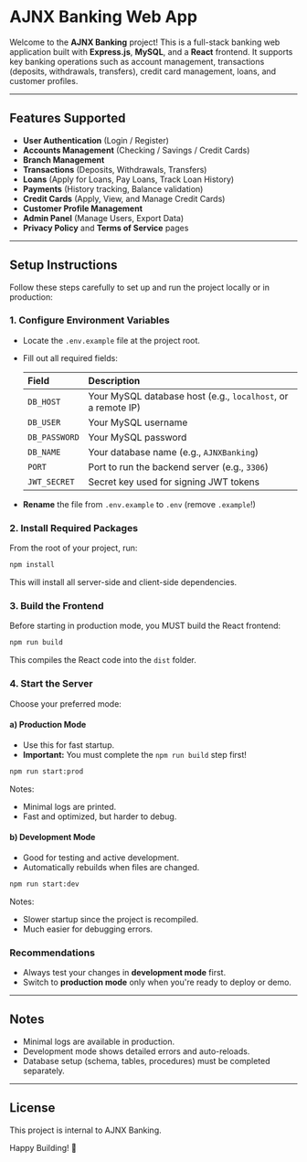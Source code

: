 # AJNX Banking Web App

Welcome to the **AJNX Banking** project! This is a full-stack banking web application built with **Express.js**, **MySQL**, and a **React** frontend. It supports key banking operations such as account management, transactions (deposits, withdrawals, transfers), credit card management, loans, and customer profiles.

---

## Features Supported

- **User Authentication** (Login / Register)
- **Accounts Management** (Checking / Savings / Credit Cards)
- **Branch Management**
- **Transactions** (Deposits, Withdrawals, Transfers)
- **Loans** (Apply for Loans, Pay Loans, Track Loan History)
- **Payments** (History tracking, Balance validation)
- **Credit Cards** (Apply, View, and Manage Credit Cards)
- **Customer Profile Management**
- **Admin Panel** (Manage Users, Export Data)
- **Privacy Policy** and **Terms of Service** pages

---

## Setup Instructions

Follow these steps carefully to set up and run the project locally or in production:

### 1. Configure Environment Variables

- Locate the `.env.example` file at the project root.
- Fill out all required fields:

  | Field | Description |
  |:--|:--|
  | `DB_HOST` | Your MySQL database host (e.g., `localhost`, or a remote IP) |
  | `DB_USER` | Your MySQL username |
  | `DB_PASSWORD` | Your MySQL password |
  | `DB_NAME` | Your database name (e.g., `AJNXBanking`) |
  | `PORT` | Port to run the backend server (e.g., `3306`) |
  | `JWT_SECRET` | Secret key used for signing JWT tokens |

- **Rename** the file from `.env.example` to `.env` (remove `.example`!)

### 2. Install Required Packages

From the root of your project, run:

```bash
npm install
```

This will install all server-side and client-side dependencies.

### 3. Build the Frontend

Before starting in production mode, you MUST build the React frontend:

```bash
npm run build
```

This compiles the React code into the `dist` folder.

### 4. Start the Server

Choose your preferred mode:

#### a) Production Mode

- Use this for fast startup.
- **Important:** You must complete the `npm run build` step first!

```bash
npm run start:prod
```

Notes:
- Minimal logs are printed.
- Fast and optimized, but harder to debug.

#### b) Development Mode

- Good for testing and active development.
- Automatically rebuilds when files are changed.

```bash
npm run start:dev
```

Notes:
- Slower startup since the project is recompiled.
- Much easier for debugging errors.

### Recommendations

- Always test your changes in **development mode** first.
- Switch to **production mode** only when you're ready to deploy or demo.

---

## Notes

- Minimal logs are available in production.
- Development mode shows detailed errors and auto-reloads.
- Database setup (schema, tables, procedures) must be completed separately.

---

## License

This project is internal to AJNX Banking.

Happy Building! 🚀